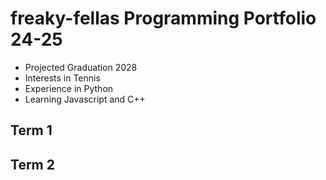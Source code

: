 # freaky-fellas Programming Portfolio 24-25
* Projected Graduation 2028
* Interests in Tennis
* Experience in Python
* Learning Javascript and C++
## Term 1

## Term 2
